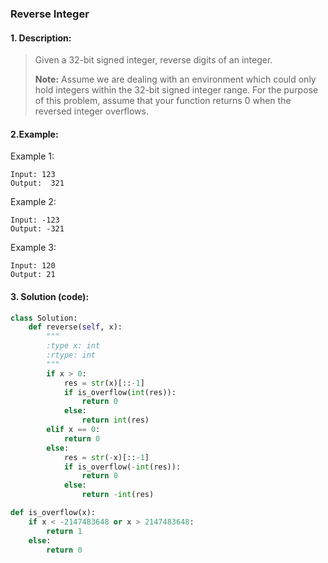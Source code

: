 ### Reverse Integer
#### 1. Description:
> Given a 32-bit signed integer, reverse digits of an integer.
>
> **Note:**
> Assume we are dealing with an environment which could only hold integers within the 32-bit signed integer range. For the purpose of this problem, assume that your function returns 0 when the reversed integer overflows.
#### 2.Example:
Example 1:
```
Input: 123
Output:  321
```
Example 2:
```
Input: -123
Output: -321
```
Example 3:
```
Input: 120
Output: 21
```
#### 3. Solution (code):
```python
class Solution:
    def reverse(self, x):
        """
        :type x: int
        :rtype: int
        """
        if x > 0:
            res = str(x)[::-1]
            if is_overflow(int(res)):
                return 0
            else:
                return int(res)
        elif x == 0:
            return 0
        else:
            res = str(-x)[::-1]
            if is_overflow(-int(res)):
                return 0
            else:
                return -int(res)

def is_overflow(x):
    if x < -2147483648 or x > 2147483648:
        return 1
    else:
        return 0
```
